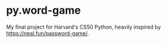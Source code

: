 # py.word-game
My final project for Harvard's CS50 Python, heavily inspired by https://neal.fun/password-game/.
